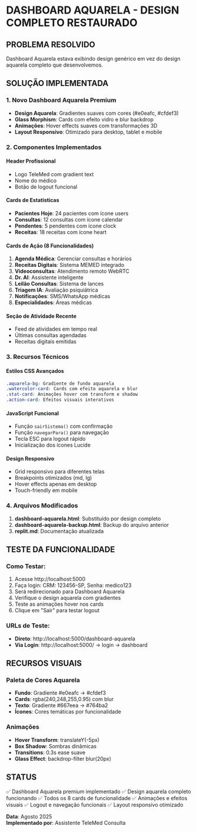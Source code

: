 # DASHBOARD AQUARELA - DESIGN COMPLETO RESTAURADO

## PROBLEMA RESOLVIDO
Dashboard Aquarela estava exibindo design genérico em vez do design aquarela completo que desenvolvemos.

## SOLUÇÃO IMPLEMENTADA

### 1. Novo Dashboard Aquarela Premium
- **Design Aquarela**: Gradientes suaves com cores (#e0eafc, #cfdef3)
- **Glass Morphism**: Cards com efeito vidro e blur backdrop
- **Animações**: Hover effects suaves com transformações 3D
- **Layout Responsivo**: Otimizado para desktop, tablet e mobile

### 2. Componentes Implementados

#### Header Profissional
- Logo TeleMed com gradient text
- Nome do médico
- Botão de logout funcional

#### Cards de Estatísticas
- **Pacientes Hoje**: 24 pacientes com ícone users
- **Consultas**: 12 consultas com ícone calendar
- **Pendentes**: 5 pendentes com ícone clock
- **Receitas**: 18 receitas com ícone heart

#### Cards de Ação (8 Funcionalidades)
1. **Agenda Médica**: Gerenciar consultas e horários
2. **Receitas Digitais**: Sistema MEMED integrado
3. **Videoconsultas**: Atendimento remoto WebRTC
4. **Dr. AI**: Assistente inteligente
5. **Leilão Consultas**: Sistema de lances
6. **Triagem IA**: Avaliação psiquiátrica
7. **Notificações**: SMS/WhatsApp médicas
8. **Especialidades**: Áreas médicas

#### Seção de Atividade Recente
- Feed de atividades em tempo real
- Últimas consultas agendadas
- Receitas digitais emitidas

### 3. Recursos Técnicos

#### Estilos CSS Avançados
```css
.aquarela-bg: Gradiente de fundo aquarela
.watercolor-card: Cards com efeito aquarela e blur
.stat-card: Animações hover com transform e shadow
.action-card: Efeitos visuais interativos
```

#### JavaScript Funcional
- Função `sairSistema()` com confirmação
- Função `navegarPara()` para navegação
- Tecla ESC para logout rápido
- Inicialização dos ícones Lucide

#### Design Responsivo
- Grid responsivo para diferentes telas
- Breakpoints otimizados (md, lg)
- Hover effects apenas em desktop
- Touch-friendly em mobile

### 4. Arquivos Modificados
1. **dashboard-aquarela.html**: Substituído por design completo
2. **dashboard-aquarela-backup.html**: Backup do arquivo anterior
3. **replit.md**: Documentação atualizada

## TESTE DA FUNCIONALIDADE

### Como Testar:
1. Acesse http://localhost:5000
2. Faça login: CRM: 123456-SP, Senha: medico123
3. Será redirecionado para Dashboard Aquarela
4. Verifique o design aquarela com gradientes
5. Teste as animações hover nos cards
6. Clique em "Sair" para testar logout

### URLs de Teste:
- **Direto**: http://localhost:5000/dashboard-aquarela
- **Via Login**: http://localhost:5000/ → login → dashboard

## RECURSOS VISUAIS

### Paleta de Cores Aquarela
- **Fundo**: Gradiente #e0eafc → #cfdef3
- **Cards**: rgba(240,248,255,0.95) com blur
- **Texto**: Gradiente #667eea → #764ba2
- **Ícones**: Cores temáticas por funcionalidade

### Animações
- **Hover Transform**: translateY(-5px)
- **Box Shadow**: Sombras dinâmicas
- **Transitions**: 0.3s ease suave
- **Glass Effect**: backdrop-filter blur(20px)

## STATUS
✅ Dashboard Aquarela premium implementado
✅ Design aquarela completo funcionando
✅ Todos os 8 cards de funcionalidade
✅ Animações e efeitos visuais
✅ Logout e navegação funcionais
✅ Layout responsivo otimizado

**Data**: Agosto 2025  
**Implementado por**: Assistente TeleMed Consulta